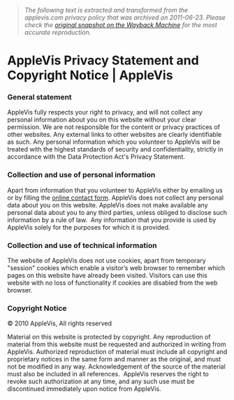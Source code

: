> *The following text is extracted and transformed from the applevis.com privacy policy that was archived on 2011-06-23. Please check the [original snapshot on the Wayback Machine](https://web.archive.org/web/20110623025647id_/http%3A//www.applevis.com/privacy) for the most accurate reproduction.*

# AppleVis Privacy Statement and Copyright Notice | AppleVis

###  **General statement**

AppleVis fully respects your right to privacy, and will not collect any personal information about you on this website without your clear permission. We are not responsible for the content or privacy practices of other websites. Any external links to other websites are clearly identifiable as such. Any personal information which you volunteer to AppleVis will be treated with the highest standards of security and confidentiality, strictly in accordance with the Data Protection Act's Privacy Statement.

###  **Collection and use of personal information**

Apart from information that you volunteer to AppleVis either by emailing us or by filling the [online contact form](http://www.applevis.com/contact). AppleVis does not collect any personal data about you on this website. AppleVis does not make available any personal data about you to any third parties, unless obliged to disclose such information by a rule of law.  Any information that you provide is used by AppleVis solely for the purposes for which it is provided.

###  **Collection and use of technical information**

The website of AppleVis does not use cookies, apart from temporary "session" cookies which enable a visitor’s web browser to remember which pages on this website have already been visited. Visitors can use this website with no loss of functionality if cookies are disabled from the web browser.

###  **Copyright Notice**

© 2010 AppleVis, All rights reserved

Material on this website is protected by copyright. Any reproduction of material from this website must be requested and authorized in writing from AppleVis. Authorized reproduction of material must include all copyright and proprietary notices in the same form and manner as the original, and must not be modified in any way. Acknowledgement of the source of the material must also be included in all references.  AppleVis reserves the right to revoke such authorization at any time, and any such use must be discontinued immediately upon notice from AppleVis.
